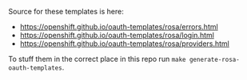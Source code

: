 Source for these templates is here:
* https://openshift.github.io/oauth-templates/rosa/errors.html
* https://openshift.github.io/oauth-templates/rosa/login.html
* https://openshift.github.io/oauth-templates/rosa/providers.html

To stuff them in the correct place in this repo run `make generate-rosa-oauth-templates`.